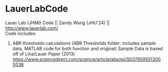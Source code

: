 # LauerLabCode
Lauer Lab (JHMI) Code || Zandy Wong (JHU'24) || http://www.lauerlab.com/ 
<br>
Code includes:
1) ABR thresholds calculations (ABR Thresholds folder: includes sample data, MATLAB code for both function and original)
Sample Data is based off of Lina/Lauer Paper (2013) https://www.sciencedirect.com/science/article/abs/pii/S0378595513000038
